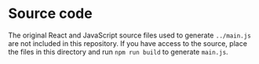 # Source code

The original React and JavaScript source files used to generate `../main.js` are not included in this repository.
If you have access to the source, place the files in this directory and run `npm run build` to generate `main.js`.
